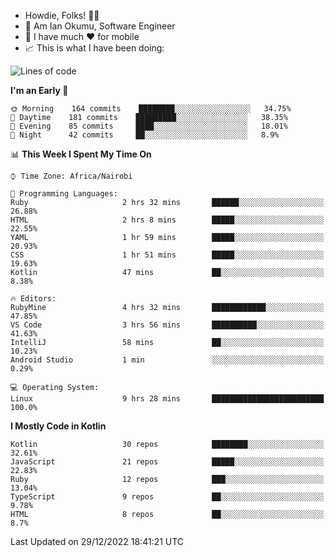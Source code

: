 
* Howdie, Folks! 👋🤓
* 🤪 Am Ian Okumu, Software Engineer
* 📱 I have much ❤️ for mobile
* 📈 This is what I have been doing:
  
<!-- <a href="https://otsembo.github.io/OtsemboPortfolio/" style="margin-right:.5%; margin-top=.5%;">
  <img align="center" src="https://github-readme-stats.vercel.app/api/top-langs/?username=otsembo&layout=compact" />
</a> -->

<!--START_SECTION:waka-->
![Lines of code](https://img.shields.io/badge/From%20Hello%20World%20I%27ve%20Written-832%20Thousand%20lines%20of%20code-blue)

**I'm an Early 🐤** 

```text
🌞 Morning    164 commits    ████████░░░░░░░░░░░░░░░░░   34.75% 
🌆 Daytime    181 commits    █████████░░░░░░░░░░░░░░░░   38.35% 
🌃 Evening    85 commits     ████░░░░░░░░░░░░░░░░░░░░░   18.01% 
🌙 Night      42 commits     ██░░░░░░░░░░░░░░░░░░░░░░░   8.9%

```


📊 **This Week I Spent My Time On** 

```text
⌚︎ Time Zone: Africa/Nairobi

💬 Programming Languages: 
Ruby                     2 hrs 32 mins       ██████░░░░░░░░░░░░░░░░░░░   26.88% 
HTML                     2 hrs 8 mins        █████░░░░░░░░░░░░░░░░░░░░   22.55% 
YAML                     1 hr 59 mins        █████░░░░░░░░░░░░░░░░░░░░   20.93% 
CSS                      1 hr 51 mins        █████░░░░░░░░░░░░░░░░░░░░   19.63% 
Kotlin                   47 mins             ██░░░░░░░░░░░░░░░░░░░░░░░   8.38%

🔥 Editors: 
RubyMine                 4 hrs 32 mins       ████████████░░░░░░░░░░░░░   47.85% 
VS Code                  3 hrs 56 mins       ██████████░░░░░░░░░░░░░░░   41.63% 
IntelliJ                 58 mins             ██░░░░░░░░░░░░░░░░░░░░░░░   10.23% 
Android Studio           1 min               ░░░░░░░░░░░░░░░░░░░░░░░░░   0.29%

💻 Operating System: 
Linux                    9 hrs 28 mins       █████████████████████████   100.0%

```

**I Mostly Code in Kotlin** 

```text
Kotlin                   30 repos            ████████░░░░░░░░░░░░░░░░░   32.61% 
JavaScript               21 repos            █████░░░░░░░░░░░░░░░░░░░░   22.83% 
Ruby                     12 repos            ███░░░░░░░░░░░░░░░░░░░░░░   13.04% 
TypeScript               9 repos             ██░░░░░░░░░░░░░░░░░░░░░░░   9.78% 
HTML                     8 repos             ██░░░░░░░░░░░░░░░░░░░░░░░   8.7%

```



 Last Updated on 29/12/2022 18:41:21 UTC
<!--END_SECTION:waka-->

<br />
<br />
<br />
<br />
<br />
  
  </div>
<!---
otsembo/otsembo is a ✨ special ✨ repository because its `README.md` (this file) appears on your GitHub profile.
You can click the Preview link to take a look at your changes.
--->
